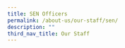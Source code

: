 ```yaml
---
title: SEN Officers
permalink: /about-us/our-staff/sen/
description: ""
third_nav_title: Our Staff
---
```

